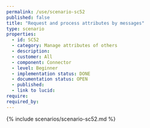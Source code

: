 ```yaml
---
permalink: /use/scenario-sc52
published: false
title: "Request and process attributes by messages"
type: scenario
properties:
  - id: SC52
  - category: Manage attributes of others
  - description:
  - customer: All
  - component: Connector
  - level: Beginner
  - implementation status: DONE
  - documentation status: OPEN
  - published:
  - link to lucid:
require:
required_by:
---
```


{% include scenarios/scenario-sc52.md %}